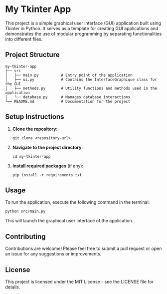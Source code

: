 # My Tkinter App

This project is a simple graphical user interface (GUI) application built using Tkinter in Python. It serves as a template for creating GUI applications and demonstrates the use of modular programming by separating functionalities into different files.

## Project Structure

```
my-tkinter-app
├── src
│   ├── main.py          # Entry point of the application
│   ├── ui.py            # Contains the InterfaceGraphique class for the GUI
│   ├── methods.py       # Utility functions and methods used in the application
│   └── database.py      # Manages database interactions
└── README.md            # Documentation for the project
```

## Setup Instructions

1. **Clone the repository**:
   ```
   git clone <repository-url>
   ```

2. **Navigate to the project directory**:
   ```
   cd my-tkinter-app
   ```

3. **Install required packages** (if any):
   ```
   pip install -r requirements.txt
   ```

## Usage

To run the application, execute the following command in the terminal:

```
python src/main.py
```

This will launch the graphical user interface of the application.

## Contributing

Contributions are welcome! Please feel free to submit a pull request or open an issue for any suggestions or improvements.

## License

This project is licensed under the MIT License - see the LICENSE file for details.